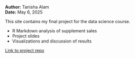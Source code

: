 
**Author:** Tanisha Alam  
**Date:** May 6, 2025

This site contains my final project for the data science course.  
- R Markdown analysis of supplement sales
- Project slides
- Visualizations and discussion of results

[Link to project repo](https://github.com/tanishaalam04/final-project-tanisha)
